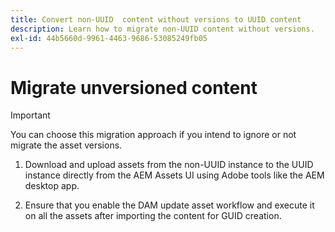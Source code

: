 ```yaml
---
title: Convert non-UUID  content without versions to UUID content
description: Learn how to migrate non-UUID content without versions.
exl-id: 44b5660d-9961-4463-9686-53085249fb05
---
```

# Migrate unversioned content

>[!IMPORTANT]
>
> You can choose this migration approach if you intend to ignore or not migrate the asset versions. 


1. Download and upload assets from the non-UUID instance to the UUID instance directly from the AEM Assets UI using Adobe tools like the AEM desktop app.

1. Ensure that you enable the DAM update asset workflow  and execute it on all the assets after importing the content for GUID creation.
